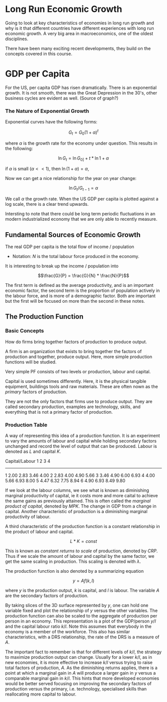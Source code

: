 Long Run Economic Growth
========================

Going to look at key characteristics of economies in long run growth and why is it
that different countries have different experiences with long run economic growth.
A very big area in macroeconomics, one of the oldest disciplines.

There have been many exciting recent developments, they build on the concepts covered in
this course.  

GDP per Capita
===============

For the US, per capita GDP has risen dramatically. There is an exponential growth.
It is not smooth, there was the Great Depression in the 30's, other business cycles 
are evident as well. (Source of graph?)

### The Nature of Exponential Growth ###

Exponential curves have the following forms:

$$G_{t} = G_{0}{(1 + \alpha )}^{t}$$

where $\alpha$ is the growth rate for the economy under question.  This results in the following:

$$\ln{G_{t}} = \ln{G_{0]}} + t * \ln{1+\alpha}$$

if $\alpha$ is small ($\alpha << 1$), then $\ln{(1+\alpha)} = \alpha$,

Now we can get a nice relationship for the year on year change:

$$\ln{G_{t}/G_{t-1}}=\alpha$$

We call $\alpha$ the growth rate.  When the US GDP per capita is plotted against a log
scale, there is a clear trend upwards.  

Intersting to note that there could be long term periodic fluctuations in an modern industrialized
economy that we are only able to recently measure.  


Fundamental Sources of Economic Growth
---------------------------------------

The real GDP per capita is the total flow of income  / population

*   Notation: $N$ is the total labour force produced in the economy.

It is interesting to break up the income / population into

$$\frac{G}{P} = \frac{G}{N} * \frac{N}{P}$$

The first term is defined as the average productivity,  and is an important economic
factor, the second term is the proportion of population actively in the labour force,
and is more of a demographic factor. Both are important but the first will be 
focused on more than the second in these notes.

The Production Function
------------------------

### Basic Concepts ###

How do firms bring together factors of production to produce output.

A firm is an organization that exists to bring together the factors of production and 
together, produce output.  Here, more simple production functions will be studied.

Very simple PF consists of two levels or production, labour and capital.

Capital is used sometimes differently.  Here, it is the physical tangible equipment, buildings
tools and raw materials. These are often nown as the _primary_ factors of production.

They are not the only factors that firms use to produce output.  They are called secondary production,
examples are technology, skills, and everything that is not a primary factor of production.

### Production Table ###

A way of representing this idea of a production function.  It is an experiment to vary the amounts
of labour and capital while holding secondary factors unchanged and record the level of output 
that can be produced.  Labour is denoted as $L$ and capital $K$.

Capital/Labour  1       2       3       4
-------------  -------  ------  ------  -----------
1               2.00    2.83    3.46    4.00
2               2.83    4.00    4.90    5.66
3               3.46    4.90    6.00    6.93
4               4.00    5.66    6.93    8.00
5               4.47    6.32    7.75    8.94
6               4.90    6.93    8.49    9.80


If we look at the labour columns, we see what is known as diminishing marginal productivity of capital, ie
it costs more and more caital to achieve the same gains as previously attained. This is often called the
_marginal product of capital_, denoted by $MPK$.  The change in GDP from a change in capital. Another characteristic of 
production is a diminishing marginal productivity of labour.

A third characteristic of the production function is a constant relationship in the product of 
labour and capital.

$$L * K = const$$

This is known as _constant returns to scale_ of production, denoted by $CRP$.  Thus if we scale the amount of labour and
capital by the same factor, we get the same scaling in production.  This scaling is denoted with $\lambda$.

The production function is also denoted by a summarizing equation

$$y= A f(k,l)$$

where $y$ is the production output, $k$ is capital, and $l$ is labour. The variable $A$ are the
secondary factors of production.

By taking slices of the 3D surface represented by $y$, one can hold one variable fixed and plot the relationship of $y$ versus
the other variables.  The production function can also be scaled to the aggregate of production per person in an economy.
This representation is a plot of the GDP/person $y/l$ and the capital labour ratio $k/l$.  Note this assumes that everybody
in the economy is a member of the workforce.  This also has similar characteristics, with a DRS relationship, the rate of the 
DRS is a measure of $A$.

The important fact to remember is that for different levels of $k/l$, the strategy to maximize production output can
change.  Usually for a lower $k/l$, as in new economies, it is more effective to increase $k/l$ versus trying to raise
total factors of production, $A$.  As the diminishing returns applies, there is a point at which a marginal gain
in $A$ will produce a larger gain in $y$ versus a comparable marginal gain in $k/l$.  This hints that more developed
economies would be better served focusing on improving the secondary factors of production versus the primary, 
i.e. technology, specialised skills than reallocating more capital to labour. 






